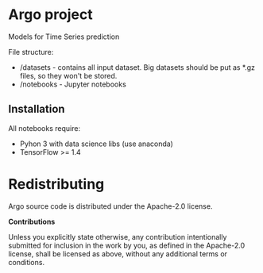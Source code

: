 # Argo project

Models for Time Series prediction

File structure:

  * /datasets  - contains all input dataset. Big datasets should be put as *.gz files, so they won't be stored.
  * /notebooks - Jupyter notebooks


## Installation

All notebooks require:
 * Pyhon 3 with data science libs (use anaconda)
 * TensorFlow >= 1.4


# Redistributing

Argo source code is distributed under the Apache-2.0 license.


**Contributions**

Unless you explicitly state otherwise, any contribution intentionally submitted
for inclusion in the work by you, as defined in the Apache-2.0 license, shall be
licensed as above, without any additional terms or conditions.
